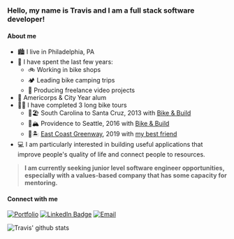 ### Hello, my name is Travis and I am a full stack software developer!

#### About me
- 🏙 I live in Philadelphia, PA
- 📃 I have spent the last few years:
  - 🚲 Working in bike shops
  - 🏕 Leading bike camping trips
  - 🎥 Producing freelance video projects
- 🥾 Americorps & City Year alum
- 🚵‍♂️ I have completed 3 long bike tours
  - 🥜🏖 South Carolina to Santa Cruz, 2013 with [Bike & Build](https://bikeandbuild.org/)
  - 🍁🏔 Providence to Seattle, 2016 with [Bike & Build](https://bikeandbuild.org/)
  - 🦞🏝 [East Coast Greenway](https://www.greenway.org/), 2019 with [my best friend](https://www.instagram.com/ridealongpictures/)
- 💻 I am particularly interested in building useful applications that improve people's quality of life and connect people to resources.

> **I am currently seeking junior level software engineer opportunities, especially with a values-based company that has some capacity for mentoring.**

#### Connect with me
[![Portfolio](https://img.shields.io/badge/-Porfolio-blue?style=for-the-badge&logo=appveyor)](https://travissouthard.github.io)
[![LinkedIn Badge](https://img.shields.io/badge/linkedin-%230077B5.svg?&style=for-the-badge&logo=linkedin&logoColor=white)](https://www.linkedin.com/in/southardtravis/)
[![Email](https://img.shields.io/badge/-Email-blue?style=for-the-badge&logo=appveyor)](mailto:tsouthard88@gmail.com)

![Travis' github stats](https://github-readme-stats.travissouthard.vercel.app/api?username=travissouthard&count_private=true)
